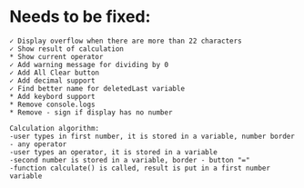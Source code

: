 Needs to be fixed:
=================
    ✓ Display overflow when there are more than 22 characters
    ✓ Show result of calculation 
    * Show current operator
    ✓ Add warning message for dividing by 0
    ✓ Add All Clear button
    ✓ Add decimal support
    ✓ Find better name for deletedLast variable
    * Add keybord support
    * Remove console.logs
    * Remove - sign if display has no number

    Calculation algorithm:
    -user types in first number, it is stored in a variable, number border - any operator
    -user types an operator, it is stored in a variable
    -second number is stored in a variable, border - button "="
    -function calculate() is called, result is put in a first number variable


    



